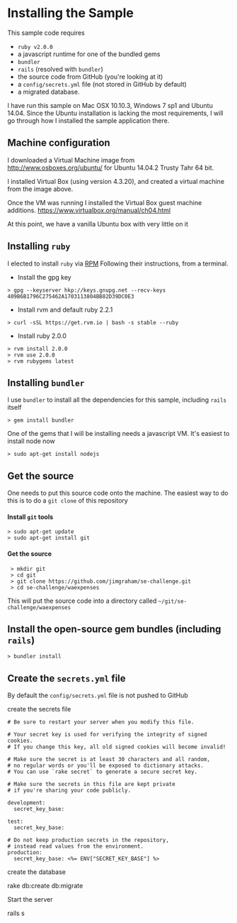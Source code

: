 # Installing the Sample

This sample code requires

  - `ruby v2.0.0`
  - a javascript runtime for one of the bundled gems
  - `bundler`
  - `rails` (resolved with `bundler`)
  - the source code from GitHub (you're looking at it)
  - a `config/secrets.yml` file (not stored in GitHub by default)
  - a migrated database.

I have run this sample on Mac OSX 10.10.3, Windows 7 sp1 and Ubuntu 14.04. Since the Ubuntu installation is lacking the most requirements, I will go through how I installed the sample application there.

## Machine configuration

I downloaded a Virtual Machine image from http://www.osboxes.org/ubuntu/ for Ubuntu 14.04.2 Trusty Tahr 64 bit.

I installed Virtual Box (using version 4.3.20), and created a virtual machine from the image above.

Once the VM was running I installed the Virtual Box guest machine additions. https://www.virtualbox.org/manual/ch04.html 

At this point, we have a vanilla Ubuntu box with very little on it

## Installing `ruby`

I elected to install `ruby` via [RPM](https://rvm.io/rvm/install) Following their instructions, from a terminal.

 - Install the gpg key 
```
> gpg --keyserver hkp://keys.gnupg.net --recv-keys 409B6B1796C275462A1703113804BB82D39DC0E3
```
 - Install rvm and default ruby 2.2.1 
```
> curl -sSL https://get.rvm.io | bash -s stable --ruby
```
 - Install ruby 2.0.0

```
> rvm install 2.0.0
> rvm use 2.0.0
> rvm rubygems latest
```

## Installing `bundler`

I use `bundler` to install all the dependencies for this sample, including `rails` itself

``` 
> gem install bundler
```

One of the gems that I will be installing needs a javascript VM. It's easiest to install node now

```
> sudo apt-get install nodejs
```

## Get the source

One needs to put this source code onto the machine. The easiest way to do this is to do a `git clone` of this repository

#### Install `git` tools

```
> sudo apt-get update
> sudo apt-get install git
```

#### Get the source

```
 > mkdir git
 > cd git
 > git clone https://github.com/jimgraham/se-challenge.git
 > cd se-challenge/waexpenses
```

This will put the source code into a directory called `~/git/se-challenge/waexpenses`

## Install the open-source gem bundles (including `rails`)

```
> bundler install
```

## Create the `secrets.yml` file 

By default the `config/secrets.yml` file is not pushed to GitHub

create the secrets file

```
# Be sure to restart your server when you modify this file.

# Your secret key is used for verifying the integrity of signed cookies.
# If you change this key, all old signed cookies will become invalid!

# Make sure the secret is at least 30 characters and all random,
# no regular words or you'll be exposed to dictionary attacks.
# You can use `rake secret` to generate a secure secret key.

# Make sure the secrets in this file are kept private
# if you're sharing your code publicly.

development:
  secret_key_base: 

test:
  secret_key_base: 

# Do not keep production secrets in the repository,
# instead read values from the environment.
production:
  secret_key_base: <%= ENV["SECRET_KEY_BASE"] %>

```

create the database

 rake db:create db:migrate

Start the server

rails s

 
